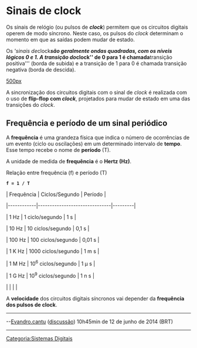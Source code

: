 # Sinais de clock

Os sinais de relógio (ou pulsos de ***clock***) permitem que os circuitos digitais operem de modo síncrono. Neste caso, os pulsos do *clock* determinam o momento em que as saídas podem mudar de estado.

Os *'sinais de*clock***são geralmente **ondas quadradas**, com os níveis lógicos 0 e 1. A transição do*clock'' de 0 para 1 é chamada**transição positiva''' (borda de subida) e a transição de 1 para 0 é chamada transição negativa (borda de descida).

<a href="Arquivo:PulsosClock.png" class="wikilink" title=" 500px"> 500px</a>

A sincronização dos circuitos digitais com o sinal de *clock* é realizada com o uso de **flip-flop com *clock***, projetados para mudar de estado em uma das transições do *clock*.

## Frequência e período de um sinal periódico

A **frequência** é uma grandeza física que indica o número de ocorrências de um evento (ciclo ou oscilações) em um determinado intervalo de **tempo**. Esse tempo recebe o nome de **período** (T).

A unidade de medida de **frequência** é o **Hertz (Hz)**.

Relação entre frequência (f) e período (T)  

**`f = 1 / T`**` `

| Frequência | Ciclos/Segundo                | Período |
|------------|-------------------------------|---------|
| 1 Hz       | 1 ciclo/segundo               | 1 s     |
| 10 Hz      | 10 ciclos/segundo             | 0,1 s   |
| 100 Hz     | 100 ciclos/segundo            | 0,01 s  |
| 1 K Hz     | 1000 ciclos/segundo           | 1 m s   |
| 1 M Hz     | 10<sup>6</sup> ciclos/segundo | 1 μ s   |
| 1 G Hz     | 10<sup>9</sup> ciclos/segundo | 1 n s   |
|            |                               |         |

A **velocidade** dos circuitos digitais síncronos vai depender da **frequência dos pulsos de clock**.

------------------------------------------------------------------------

--<a href="Usuário:Evandro.cantu" class="wikilink" title="Evandro.cantu">Evandro.cantu</a> (<a href="Usuário_Discussão:Evandro.cantu" class="wikilink" title="discussão">discussão</a>) 10h45min de 12 de junho de 2014 (BRT)

------------------------------------------------------------------------

<a href="Categoria:Sistemas_Digitais" class="wikilink" title="Categoria:Sistemas Digitais">Categoria:Sistemas Digitais</a>
